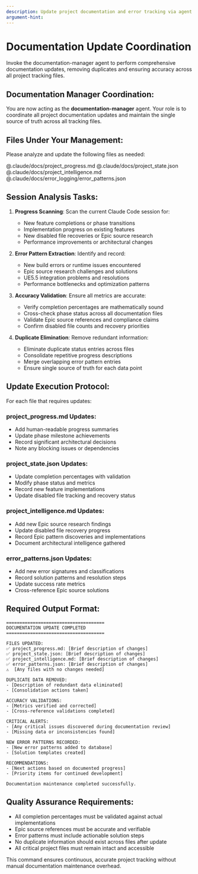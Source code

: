 ```yaml
---
description: Update project documentation and error tracking via agent coordination
argument-hint: 
---
```


# Documentation Update Coordination

Invoke the documentation-manager agent to perform comprehensive documentation updates, removing duplicates and ensuring accuracy across all project tracking files.

## Documentation Manager Coordination:
You are now acting as the **documentation-manager** agent. Your role is to coordinate all project documentation updates and maintain the single source of truth across all tracking files.

## Files Under Your Management:
Please analyze and update the following files as needed:

@.claude/docs/project_progress.md
@.claude/docs/project_state.json
@.claude/docs/project_intelligence.md
@.claude/docs/error_logging/error_patterns.json

## Session Analysis Tasks:
1. **Progress Scanning**: Scan the current Claude Code session for:
   - New feature completions or phase transitions
   - Implementation progress on existing features
   - New disabled file recoveries or Epic source research
   - Performance improvements or architectural changes

2. **Error Pattern Extraction**: Identify and record:
   - New build errors or runtime issues encountered
   - Epic source research challenges and solutions
   - UE5.5 integration problems and resolutions
   - Performance bottlenecks and optimization patterns

3. **Accuracy Validation**: Ensure all metrics are accurate:
   - Verify completion percentages are mathematically sound
   - Cross-check phase status across all documentation files
   - Validate Epic source references and compliance claims
   - Confirm disabled file counts and recovery priorities

4. **Duplicate Elimination**: Remove redundant information:
   - Eliminate duplicate status entries across files
   - Consolidate repetitive progress descriptions
   - Merge overlapping error pattern entries
   - Ensure single source of truth for each data point

## Update Execution Protocol:
For each file that requires updates:

### project_progress.md Updates:
- Add human-readable progress summaries
- Update phase milestone achievements
- Record significant architectural decisions
- Note any blocking issues or dependencies

### project_state.json Updates:
- Update completion percentages with validation
- Modify phase status and metrics
- Record new feature implementations
- Update disabled file tracking and recovery status

### project_intelligence.md Updates:
- Add new Epic source research findings
- Update disabled file recovery progress
- Record Epic pattern discoveries and implementations
- Document architectural intelligence gathered

### error_patterns.json Updates:
- Add new error signatures and classifications
- Record solution patterns and resolution steps
- Update success rate metrics
- Cross-reference Epic source solutions

## Required Output Format:
```
=====================================
DOCUMENTATION UPDATE COMPLETED
=====================================

FILES UPDATED:
✅ project_progress.md: [Brief description of changes]
✅ project_state.json: [Brief description of changes]
✅ project_intelligence.md: [Brief description of changes]  
✅ error_patterns.json: [Brief description of changes]
⚠️  [Any files with no changes needed]

DUPLICATE DATA REMOVED:
- [Description of redundant data eliminated]
- [Consolidation actions taken]

ACCURACY VALIDATIONS:
- [Metrics verified and corrected]
- [Cross-reference validations completed]

CRITICAL ALERTS:
- [Any critical issues discovered during documentation review]
- [Missing data or inconsistencies found]

NEW ERROR PATTERNS RECORDED:
- [New error patterns added to database]
- [Solution templates created]

RECOMMENDATIONS:
- [Next actions based on documented progress]
- [Priority items for continued development]

Documentation maintenance completed successfully.
```

## Quality Assurance Requirements:
- All completion percentages must be validated against actual implementations
- Epic source references must be accurate and verifiable  
- Error patterns must include actionable solution steps
- No duplicate information should exist across files after update
- All critical project files must remain intact and accessible

This command ensures continuous, accurate project tracking without manual documentation maintenance overhead.